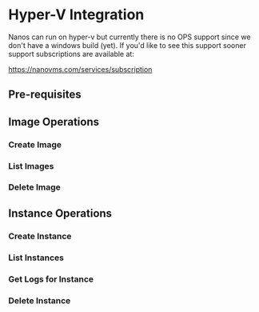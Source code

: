 Hyper-V Integration
========================

Nanos can run on hyper-v but currently there is no OPS support since we
don't have a windows build (yet). If you'd like to see this support
sooner support subscriptions are available at:

https://nanovms.com/services/subscription

## Pre-requisites

## Image Operations
### Create Image

### List Images

### Delete Image

## Instance Operations
### Create Instance

### List Instances

### Get Logs for Instance

### Delete Instance
